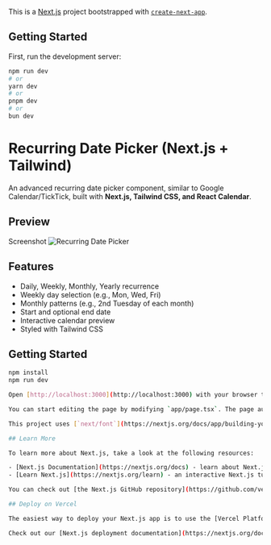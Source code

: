 This is a [Next.js](https://nextjs.org) project bootstrapped with [`create-next-app`](https://nextjs.org/docs/app/api-reference/cli/create-next-app).
 

## Getting Started

First, run the development server:

```bash
npm run dev
# or
yarn dev
# or
pnpm dev
# or
bun dev
```
# Recurring Date Picker (Next.js + Tailwind)

An advanced recurring date picker component, similar to Google Calendar/TickTick, built with **Next.js, Tailwind CSS, and React Calendar**.

## Preview
Screenshot 
![Recurring Date Picker](C:\Users\DELL\Desktop\recurring-date-picker\recurring-date-picker\public\ss.png)
 
## Features
- Daily, Weekly, Monthly, Yearly recurrence
- Weekly day selection (e.g., Mon, Wed, Fri)
- Monthly patterns (e.g., 2nd Tuesday of each month)
- Start and optional end date
- Interactive calendar preview
- Styled with Tailwind CSS

## Getting Started

```bash
npm install
npm run dev

Open [http://localhost:3000](http://localhost:3000) with your browser to see the result.

You can start editing the page by modifying `app/page.tsx`. The page auto-updates as you edit the file.

This project uses [`next/font`](https://nextjs.org/docs/app/building-your-application/optimizing/fonts) to automatically optimize and load [Geist](https://vercel.com/font), a new font family for Vercel.

## Learn More

To learn more about Next.js, take a look at the following resources:

- [Next.js Documentation](https://nextjs.org/docs) - learn about Next.js features and API.
- [Learn Next.js](https://nextjs.org/learn) - an interactive Next.js tutorial.

You can check out [the Next.js GitHub repository](https://github.com/vercel/next.js) - your feedback and contributions are welcome!

## Deploy on Vercel

The easiest way to deploy your Next.js app is to use the [Vercel Platform](https://vercel.com/new?utm_medium=default-template&filter=next.js&utm_source=create-next-app&utm_campaign=create-next-app-readme) from the creators of Next.js.

Check out our [Next.js deployment documentation](https://nextjs.org/docs/app/building-your-application/deploying) for more details.
